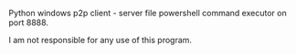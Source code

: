 
Python windows p2p client - server file powershell command executor on port 8888.

I am not responsible for any use of this program.
